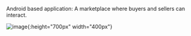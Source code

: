Android based application:
A marketplace where buyers and sellers can interact.

![image](https://user-images.githubusercontent.com/25851171/66275461-a75c3d80-e83d-11e9-8229-b4a612159d40.png){:height="700px" width="400px"}


